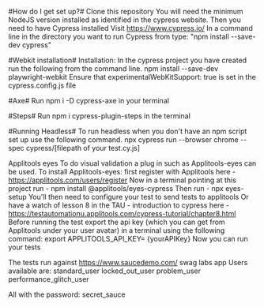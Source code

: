 #How do I get set up?#
Clone this repository
You will need the minimum NodeJS version installed as identified in the cypress website.
Then you need to have Cypress installed
Visit https://www.cypress.io/
In a command line in the directory you want to run Cypress from type: "npm install --save-dev cypress"


#Webkit installation#
Installation:
In the cypress project you have created run the following from the command line.
npm install --save-dev playwright-webkit
Ensure that experimentalWebKitSupport: true is set in the cypress.config.js file

#Axe#
Run npm i -D cypress-axe in your terminal

#Steps#
Run npm i cypress-plugin-steps in the terminal 

#Running Headless#
To run headless when you don't have an npm script set up use the following command.
npx cypress run --browser chrome --spec cypress/[filepath of your test.cy.js]


Applitools eyes
To do visual validation a plug in such as Applitools-eyes can be used.
To install Applitools-eyes:
first register with Applitools here - https://applitools.com/users/register
Now in a terminal pointing at this project run - npm install @applitools/eyes-cypress
Then run - npx eyes-setup
You'll then need to configure your test to send tests to applitools 
Or have a watch of lesson 8 in the TAU - introduction to cypress here - https://testautomationu.applitools.com/cypress-tutorial/chapter8.html
Before running the test export the api key (which you can get from Applitools under your user avatar) in a terminal using the following command:
export APPLITOOLS_API_KEY= {yourAPIKey}
Now you can run your tests

The tests run against https://www.saucedemo.com/ swag labs app 
Users available are:
standard_user
locked_out_user
problem_user
performance_glitch_user

All with the password:
secret_sauce